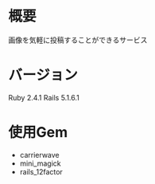 # 概要
画像を気軽に投稿することができるサービス

# バージョン
Ruby 2.4.1
Rails 5.1.6.1

# 使用Gem
* carrierwave
* mini_magick
* rails_12factor
